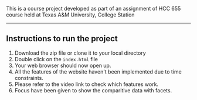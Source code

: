 This is a course project developed as part of an assignment of HCC 655 course held at Texas A&M University, College Station

-------------------------------------
Instructions to run the project
-------------------------------------


1. Download the zip file or clone it to your local directory
2. Double click on the `index.html` file
3. Your web browser should now open up.
4. All the features of the website haven't been implemented due to time constraints.
5. Please refer to the video link to check which features work.
6. Focus have been given to show the comparitive data with facets.
